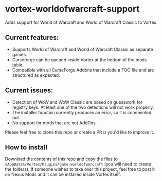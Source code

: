 # vortex-worldofwarcraft-support
Adds support for World of Warcraft and World of Warcraft Classic to Vortex. 

## Current features: ##

* Supports World of Warcraft and World of Warcraft Classic as separate games.
* Curseforge can be opened inside Vortex at the bottom of the mods table. 
* Compatible with all CurseForge Addons that include a TOC file and are structured as expected.

## Current issues: ##

* Detection of WoW and WoW Classic are based on guesswork for registry keys. At least one of the two detections will not work properly.
* The installer function currently produces an error, so it is commented out.
* No support for mods that are not AddOns. 

Please feel free to clone this repo or create a PR is you'd like to improve it. 

## How to install ##
Download the contents of this repo and copy the files to `%AppData%/Vortex/Plugins/game-worldofwarcraft` (you will need to create the folders).
If someone wishes to take over this project, feel free to post it on Nexus Mods and it can be installed inside Vortex itself. 

